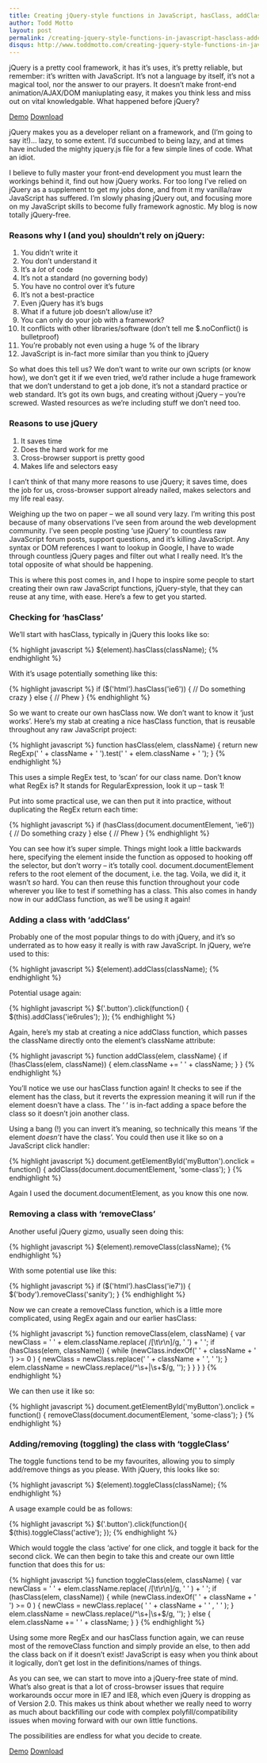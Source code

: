 ```yaml
---
title: Creating jQuery-style functions in JavaScript, hasClass, addClass, removeClass, toggleClass
author: Todd Motto
layout: post
permalink: /creating-jquery-style-functions-in-javascript-hasclass-addclass-removeclass-toggleclass
disqus: http://www.toddmotto.com/creating-jquery-style-functions-in-javascript-hasclass-addclass-removeclass-toggleclass
---
```


jQuery is a pretty cool framework, it has it’s uses, it’s pretty reliable, but remember: it’s written with JavaScript. It’s not a language by itself, it’s not a magical tool, nor the answer to our prayers. It doesn’t make front-end animation/AJAX/DOM maniuplating easy, it makes you think less and miss out on vital knowledgable. What happened before jQuery?

<div class="download-box">
	<a href="//toddmotto.com/labs/reusable-js" onclick="_gaq.push(['_trackEvent', 'Click', 'Demo Reusable JS, 'Reusable JS Demo']);">Demo</a>
	<a href="//toddmotto.com/labs/reusable-js/reusable-js.zip" onclick="_gaq.push(['_trackEvent', 'Click', 'Download Reusable JS, 'Reusable JS Download']);">Download</a>
</div>

jQuery makes you as a developer reliant on a framework, and (I’m going to say it!)… lazy, to some extent. I’d succumbed to being lazy, and at times have included the mighty jquery.js file for a few simple lines of code. What an idiot.

I believe to fully master your front-end development you must learn the workings behind it, find out how jQuery works. For too long I’ve relied on jQuery as a supplement to get my jobs done, and from it my vanilla/raw JavaScript has suffered. I’m slowly phasing jQuery out, and focusing more on my JavaScript skills to become fully framework agnostic. My blog is now totally jQuery-free.

### Reasons why I (and you) shouldn’t rely on jQuery:

1.  You didn’t write it
2.  You don’t understand it
3.  It’s a *lot* of code
4.  It’s not a standard (no governing body)
5.  You have no control over it’s future
6.  It’s not a best-practice
7.  Even jQuery has it’s bugs
8.  What if a future job doesn’t allow/use it?
9.  You can only do your job with a framework?
10. It conflicts with other libraries/software (don’t tell me $.noConflict() is bulletproof)
11. You’re probably not even using a huge % of the library
12. JavaScript is in-fact more similar than you think to jQuery

So what does this tell us? We don’t want to write our own scripts (or know how), we don’t get it if we even tried, we’d rather include a huge framework that we don’t understand to get a job done, it’s not a standard practice or web standard. It’s got its own bugs, and creating without jQuery – you’re screwed. Wasted resources as we’re including stuff we don’t need too.

### Reasons to use jQuery

1.  It saves time
2.  Does the hard work for me
3.  Cross-browser support is pretty good
4.  Makes life and selectors easy

I can’t think of that many more reasons to use jQuery; it saves time, does the job for us, cross-browser support already nailed, makes selectors and my life real easy.

Weighing up the two on paper – we all sound very lazy. I’m writing this post because of many observations I’ve seen from around the web development community. I’ve seen people posting ‘use jQuery’ to countless raw JavaScript forum posts, support questions, and it’s killing JavaScript. Any syntax or DOM references I want to lookup in Google, I have to wade through countless jQuery pages and filter out what I really need. It’s the total opposite of what should be happening.

This is where this post comes in, and I hope to inspire some people to start creating their own raw JavaScript functions, jQuery-style, that they can reuse at any time, with ease. Here’s a few to get you started.

### Checking for ‘hasClass’

We’ll start with hasClass, typically in jQuery this looks like so:

{% highlight javascript %}
$(element).hasClass(className);
{% endhighlight %}

With it’s usage potentially something like this:

{% highlight javascript %}
if ($('html').hasClass('ie6')) {
      // Do something crazy
} else {
      // Phew
}
{% endhighlight %}

So we want to create our own hasClass now. We don’t want to know it ‘just works’. Here’s my stab at creating a nice hasClass function, that is reusable throughout any raw JavaScript project:

{% highlight javascript %}
function hasClass(elem, className) {
	return new RegExp(' ' + className + ' ').test(' ' + elem.className + ' ');
}
{% endhighlight %}

This uses a simple RegEx test, to ‘scan’ for our class name. Don’t know what RegEx is? It stands for RegularExpression, look it up – task 1!

Put into some practical use, we can then put it into practice, without duplicating the RegEx return each time:

{% highlight javascript %}
if (hasClass(document.documentElement, 'ie6')) {
	// Do something crazy
} else {
	// Phew
}
{% endhighlight %}

You can see how it’s super simple. Things might look a little backwards here, specifying the element inside the function as opposed to hooking off the selector, but don’t worry – it’s totally cool. document.documentElement refers to the root element of the document, i.e. the  tag. Voila, we did it, it wasn’t *so* hard. You can then reuse this function throughout your code wherever you like to test if something has a class. This also comes in handy now in our addClass function, as we’ll be using it again!

### Adding a class with ‘addClass’

Probably one of the most popular things to do with jQuery, and it’s so underrated as to how easy it really is with raw JavaScript. In jQuery, we’re used to this:

{% highlight javascript %}
$(element).addClass(className);
{% endhighlight %}

Potential usage again:

{% highlight javascript %}
$('.button').click(function() {
	$(this).addClass('ie6rules');
});
{% endhighlight %}

Again, here’s my stab at creating a nice addClass function, which passes the className directly onto the element’s className attribute:

{% highlight javascript %}
function addClass(elem, className) {
    if (!hasClass(elem, className)) {
    	elem.className += ' ' + className;
    }
}
{% endhighlight %}

You’ll notice we use our hasClass function again! It checks to see if the element has the class, but it reverts the expression meaning it will run if the element doesn’t have a class. The ‘ ‘ is in-fact adding a space before the class so it doesn’t join another class.

Using a bang (!) you can invert it’s meaning, so technically this means ‘if the element *doesn’t* have the class’. You could then use it like so on a JavaScript click handler:

{% highlight javascript %}
document.getElementById('myButton').onclick = function() {
	addClass(document.documentElement, 'some-class');
}
{% endhighlight %}

Again I used the document.documentElement, as you know this one now.

### Removing a class with ‘removeClass’

Another useful jQuery gizmo, usually seen doing this:

{% highlight javascript %}
$(element).removeClass(className);
{% endhighlight %}

With some potential use like this:

{% highlight javascript %}
if ($('html').hasClass('ie7')) {
	$('body').removeClass('sanity');
}
{% endhighlight %}

Now we can create a removeClass function, which is a little more complicated, using RegEx again and our earlier hasClass:

{% highlight javascript %}
function removeClass(elem, className) {
	var newClass = ' ' + elem.className.replace( /[\t\r\n]/g, ' ') + ' ';
	if (hasClass(elem, className)) {
        while (newClass.indexOf(' ' + className + ' ') >= 0 ) {
            newClass = newClass.replace(' ' + className + ' ', ' ');
        }
        elem.className = newClass.replace(/^\s+|\s+$/g, '');
    }
} }
}
{% endhighlight %}

We can then use it like so:

{% highlight javascript %}
document.getElementById('myButton').onclick = function() {
	removeClass(document.documentElement, 'some-class');
}
{% endhighlight %}

### Adding/removing (toggling) the class with ‘toggleClass’

The toggle functions tend to be my favourites, allowing you to simply add/remove things as you please. With jQuery, this looks like so:

{% highlight javascript %}
$(element).toggleClass(className);
{% endhighlight %}

A usage example could be as follows:

{% highlight javascript %}
$('.button').click(function(){
	$(this).toggleClass('active');
});
{% endhighlight %}

Which would toggle the class ‘active’ for one click, and toggle it back for the second click. We can then begin to take this and create our own little function that does this for us:

{% highlight javascript %}
function toggleClass(elem, className) {
	var newClass = ' ' + elem.className.replace( /[\t\r\n]/g, ' ' ) + ' ';
    if (hasClass(elem, className)) {
        while (newClass.indexOf(' ' + className + ' ') >= 0 ) {
            newClass = newClass.replace( ' ' + className + ' ' , ' ' );
        }
        elem.className = newClass.replace(/^\s+|\s+$/g, '');
    } else {
        elem.className += ' ' + className;
    }
}
{% endhighlight %}

Using some more RegEx and our hasClass function again, we can reuse most of the removeClass function and simply provide an else, to then add the class back on if it doesn’t exist! JavaScript is easy when you think about it logically, don’t get lost in the definitions/names of things.

As you can see, we can start to move into a jQuery-free state of mind. What’s also great is that a lot of cross-browser issues that require workarounds occur more in IE7 and IE8, which even jQuery is dropping as of Version 2.0. This makes us think about whether we really need to worry as much about backfilling our code with complex polyfill/compatibility issues when moving forward with our own little functions.

The possibilities are endless for what you decide to create.

<div class="download-box">
	<a href="//toddmotto.com/labs/reusable-js" onclick="_gaq.push(['_trackEvent', 'Click', 'Demo Reusable JS, 'Reusable JS Demo']);">Demo</a>
	<a href="//toddmotto.com/labs/reusable-js/reusable-js.zip" onclick="_gaq.push(['_trackEvent', 'Click', 'Download Reusable JS, 'Reusable JS Download']);">Download</a>
</div>